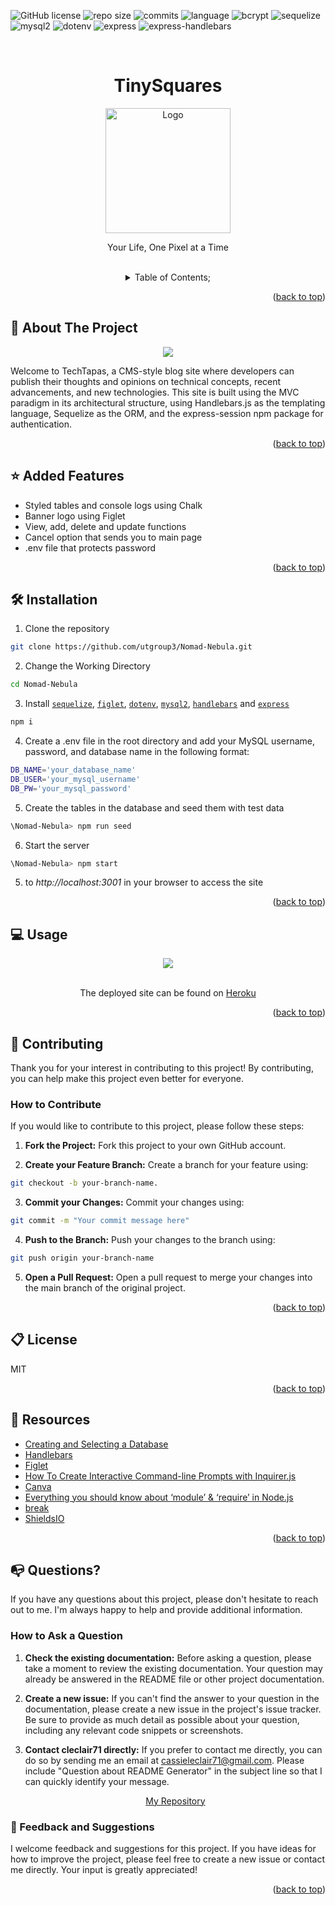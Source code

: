   ![GitHub license](https://img.shields.io/badge/license-MIT-pink.svg)
  ![repo size](https://img.shields.io/github/repo-size/cleclair71/TechTapas?color=yellow)
  ![commits](https://img.shields.io/github/commit-activity/m/cleclair71/TechTapas/main)
  ![language](https://img.shields.io/github/languages/top/cleclair71/TechTapas)
  ![bcrypt](https://img.shields.io/github/package-json/dependency-version/cleclair71/TechTapas/bcrypt)
  ![sequelize](https://img.shields.io/github/package-json/dependency-version/cleclair71/TechTapas/sequelize?color=lime)
  ![mysql2](https://img.shields.io/github/package-json/dependency-version/cleclair71/TechTapas/mysql2?color=orange)
  ![dotenv](https://img.shields.io/github/package-json/dependency-version/cleclair71/TechTapas/dotenv?color=blue)
  ![express](https://img.shields.io/github/package-json/dependency-version/cleclair71/TechTapas/express?color=lime)
    ![express-handlebars](https://img.shields.io/github/package-json/dependency-version/cleclair71/TechTapas/express-handlebars?color=orange)
    

  <a name="readme-top"></a>
 <br />
 <div align="center">
 <h1 align="center">TinySquares</h1>
    <!-- <a href="https://github.com/utgroup3/Nomad-Nebula"> -->
    <a href="https://github.com/jason1chiu/tiny-squares">
     <img src="./public/ts.png" alt="Logo" height="200">
   </a>
    <p align="center">
      Your Life, One Pixel at a Time
    </p>
  
<br />
<details><summary>Table of Contents;</summary>

* [About the Project](#description) 

* [Added Features](#features)
 
* [Installation](#installation)
 
* [Usage](#usage) 

* [Contributing](#contributing)

* [Resources](#resources)
 
* [license](#license)

* [Questions](#questions)

</details>
</div>

<p align="right">(<a href="#readme-top">back to top</a>)</p>

<a name="description"></a>
## :rocket: About The Project
<p align="center">
  <img src="assets\Capture.JPG"/>
</p>

Welcome to TechTapas, a CMS-style blog site where developers can publish their thoughts and opinions on technical concepts, recent advancements, and new technologies. This site is built using the MVC paradigm in its architectural structure, using Handlebars.js as the templating language, Sequelize as the ORM, and the express-session npm package for authentication.

<p align="right">(<a href="#readme-top">back to top</a>)</p>


<a name="features"></a>

## :star: Added Features

 - Styled tables and console logs using Chalk
 - Banner logo using Figlet
 - View, add, delete and update functions
 - Cancel option that sends you to main page
 - .env file that protects password

<p align="right">(<a href="#readme-top">back to top</a>)</p>

<a name="installation"></a>

## :hammer_and_wrench: Installation

1. Clone the repository 

```bash
git clone https://github.com/utgroup3/Nomad-Nebula.git
```
2. Change the Working Directory

```bash
cd Nomad-Nebula
```
3. Install [`sequelize`](https://www.npmjs.com/package/inquirer), [`figlet`](https://www.npmjs.com/search?q=figlet), [`dotenv`](https://www.npmjs.com/package/dotenv), [`mysql2`](https://www.npmjs.com/package/mysql2), [`handlebars`](https://www.npmjs.com/package/handlebars) and [`express`](https://www.npmjs.com/package/console.table)

```bash
npm i
```

4. Create a .env file in the root directory and add your MySQL username, password, and database name in the following format:

```bash
DB_NAME='your_database_name'
DB_USER='your_mysql_username'
DB_PW='your_mysql_password'
```
5. Create the tables in the database and seed them with test data

```bash
\Nomad-Nebula> npm run seed
```

6. Start the server

```bash
\Nomad-Nebula> npm start
```
5.  to *http://localhost:3001* in your browser to access the site
 


<p align="right">(<a href="#readme-top">back to top</a>)</p>

  <a name="usage"></a>

## :computer: Usage

<div align="center">
     <img src="assets\app.gif">
   </div>
   <br />
   <p align="center"> The deployed site can be found on
   <a href="https://drive.google.com/file/d/1oZJElx4QXzcGZlfQwMoUEVd9D6Ld_YKO/view?usp=sharing">Heroku</a>
   </p>

<p align="right">(<a href="#readme-top">back to top</a>)</p>
  

 <a name="contributing"></a>

## :handshake: Contributing

Thank you for your interest in contributing to this project! By contributing, you can help make this project even better for everyone.

### How to Contribute

If you would like to contribute to this project, please follow these steps:
      
1. **Fork the Project:** Fork this project to your own GitHub account.

2. **Create your Feature Branch:** Create a branch for your feature using:
```bash 
git checkout -b your-branch-name.
```
3. **Commit your Changes:** Commit your changes using:
```bash 
git commit -m "Your commit message here"
```
4. **Push to the Branch:** Push your changes to the branch using:
```bash 
git push origin your-branch-name
```
5. **Open a Pull Request:** Open a pull request to merge your changes into the main branch of the original project.

<p align="right">(<a href="#readme-top">back to top</a>)</p>


<a name="license"></a>

## :clipboard: License
MIT
  
<p align="right">(<a href="#readme-top">back to top</a>)</p>

<a name="resources"></a>
## :mag_right: Resources

* [Creating and Selecting a Database](https://dev.mysql.com/doc/refman/8.0/en/creating-database.html)
* [Handlebars](https://www.npmjs.com/package/handlebars)
* [Figlet](https://www.npmjs.com/package/figlet)
* [How To Create Interactive Command-line Prompts with Inquirer.js](https://www.digitalocean.com/community/tutorials/nodejs-interactive-command-line-prompts)
* [Canva](https://www.canva.com/)
* [Everything you should know about ‘module’ & ‘require’ in Node.js](https://www.freecodecamp.org/news/require-module-in-node-js-everything-about-module-require-ccccd3ad383/)
* [break](https://developer.mozilla.org/en-US/docs/Web/JavaScript/Reference/Statements/break)
* [ShieldsIO](https://shields.io/category/funding)

<p align="right">(<a href="#readme-top">back to top</a>)</p>

<a name="questions"></a>

## :mailbox_with_no_mail: Questions?

If you have any questions about this project, please don't hesitate to reach out to me. I'm always happy to help and provide additional information.

### How to Ask a Question

1. **Check the existing documentation:** Before asking a question, please take a moment to review the existing documentation. Your question may already be answered in the README file or other project documentation.

2. **Create a new issue:** If you can't find the answer to your question in the documentation, please create a new issue in the project's issue tracker. Be sure to provide as much detail as possible about your question, including any relevant code snippets or screenshots.

3. **Contact cleclair71 directly:** If you prefer to contact me directly, you can do so by sending me an email at cassieleclair71@gmail.com. Please include "Question about README Generator" in the subject line so that I can quickly identify your message.

   <p align="center"> 
   <a href="https://github.com/cleclair71/hr-hub">My Repository</a>
   </p>
   
### :pray: Feedback and Suggestions

I welcome feedback and suggestions for this project. If you have ideas for how to improve the project, please feel free to create a new issue or contact me directly. Your input is greatly appreciated!
 
  <p align="right">(<a href="#readme-top">back to top</a>)</p>